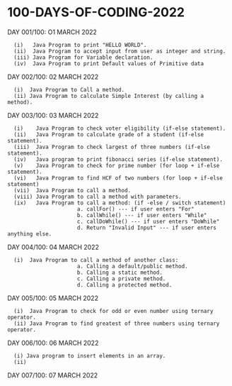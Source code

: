 # 100-DAYS-OF-CODING-2022

DAY 001/100: O1 MARCH 2022

      (i)   Java Program to print "HELLO WORLD".
      (ii)  Java Program to accept input from user as integer and string.
      (iii) Java Program for Variable declaration.
      (iv)  Java Program to print Default values of Primitive data
      
DAY 002/100: 02 MARCH 2022

      (i)  Java Program to Call a method.
      (ii) Java Program to calculate Simple Interest (by calling a method).

DAY 003/100: 03 MARCH 2022

      (i)    Java Program to check voter eligibility (if-else statement).
      (ii)   Java Program to calculate grade of a student (if-else statement).
      (iii)  Java Program to check largest of three numbers (if-else statement).
      (iv)   Java program to print fibonacci series (if-else statement).
      (v)    Java Program to check for prime number (for loop + if-else statement).
      (vi)   Java Program to find HCF of two numbers (for loop + if-else statement)
      (vii)  Java Program to call a method.
      (viii) Java Program to call a method with parameters.
      (ix)   Java Program to call a method: (if -else / switch statement)
                          a. callFor() --- if user enters "For"
                          b. callWhile() --- if user enters "While"
                          c. callDoWhile() --- if user enters "DoWhile"
                          d. Return "Invalid Input" --- if user enters anything else.

DAY 004/100: 04 MARCH 2022

      (i)  Java Program to call a method of another class:
                          a. Calling a default/public method.
                          b. Calling a static method.
                          c. Calling a private method.
                          d. Calling a protected method.
      
DAY 005/100: 05 MARCH 2022

      (i)  Java Program to check for odd or even number using ternary operator.
      (ii) Java Program to find greatest of three numbers using ternary operator.

DAY 006/100: 06 MARCH 2022

      (i) Java program to insert elements in an array. 
      (ii) 

DAY 007/100: 07 MARCH 2022
      
